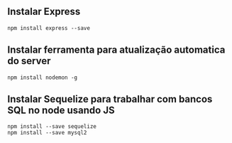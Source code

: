 ## Instalar Express 

    npm install express --save

## Instalar ferramenta para atualização automatica do server

    npm install nodemon -g

## Instalar Sequelize para trabalhar com bancos SQL no node usando JS

    npm install --save sequelize
    npm install --save mysql2
